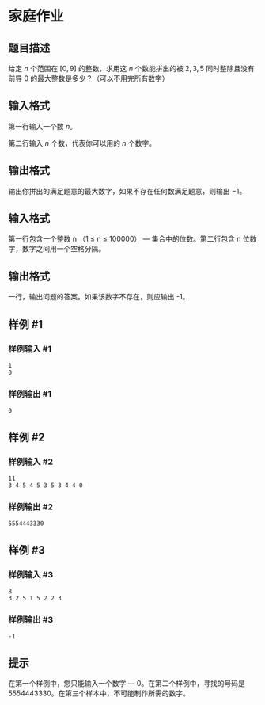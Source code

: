 # 家庭作业



## 题目描述
给定 $n$ 个范围在 $[0,9]$ 的整数，求用这 $n$ 个数能拼出的被 $2,3,5$ 同时整除且没有前导 $0$ 的最大整数是多少？（可以不用完所有数字）

## 输入格式
第一行输入一个数 $n$。

第二行输入 $n$ 个数，代表你可以用的 $n$ 个数字。

## 输出格式
输出你拼出的满足题意的最大数字，如果不存在任何数满足题意，则输出 $-1$。



## 输入格式

第一行包含一个整数 n （1 ≤ n ≤ 100000） — 集合中的位数。第二行包含 n 位数字，数字之间用一个空格分隔。

## 输出格式

一行，输出问题的答案。如果该数字不存在，则应输出 -1。

## 样例 #1

### 样例输入 #1

```
1
0
```

### 样例输出 #1

```
0
```

## 样例 #2

### 样例输入 #2

```
11
3 4 5 4 5 3 5 3 4 4 0
```

### 样例输出 #2

```
5554443330
```

## 样例 #3

### 样例输入 #3

```
8
3 2 5 1 5 2 2 3
```

### 样例输出 #3

```
-1
```

## 提示

在第一个样例中，您只能输入一个数字 — 0。在第二个样例中，寻找的号码是 5554443330。在第三个样本中，不可能制作所需的数字。